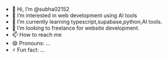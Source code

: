 - 👋 Hi, I’m @subha02152
- 👀 I’m interested in web development using AI tools
- 🌱 I’m currently learning typescript,supabase,python,AI tools. 
- 💞️ I’m looking to freelance for website development.
- 📫 How to reach me
- 😄 Pronouns: ...
- ⚡ Fun fact: ...

<!---
subha02152/subha02152 is a ✨ special ✨ repository because its `README.md` (this file) appears on your GitHub profile.
You can click the Preview link to take a look at your changes.
--->
